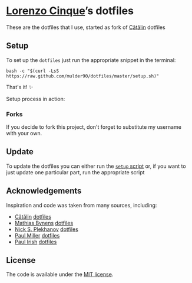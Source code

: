 # [Lorenzo Cinque](https://github.com/mulder90)’s dotfiles

These are the dotfiles that I use, started as fork of [Cătălin](https://github.com/alrra) dotfiles

## Setup

To set up the `dotfiles` just run the appropriate snippet in the
terminal:

`bash -c "$(curl -LsS https://raw.github.com/mulder90/dotfiles/master/setup.sh)"`

That's it! :sparkles:

Setup process in action:

### Forks

If you decide to fork this project, don't forget to substitute my
username with your own.


## Update

To update the dotfiles you can either run the [`setup`
script](setup.sh) or, if you want to just update one particular part, run the appropriate script


## Acknowledgements

Inspiration and code was taken from many sources, including:

* [Cătălin](https://github.com/alrra)
  [dotfiles](https://github.com/alrra/dotfiles)
* [Mathias Bynens](https://github.com/mathiasbynens)
  [dotfiles](https://github.com/mathiasbynens/dotfiles)
* [Nick S. Plekhanov](https://github.com/nicksp)
  [dotfiles](https://github.com/nicksp/dotfiles)
* [Paul Miller](https://github.com/paulmillr)
  [dotfiles](https://github.com/paulmillr/dotfiles)
* [Paul Irish](https://github.com/paulirish)
  [dotfiles](https://github.com/paulirish/dotfiles)

## License

The code is available under the [MIT license](LICENSE.txt).
